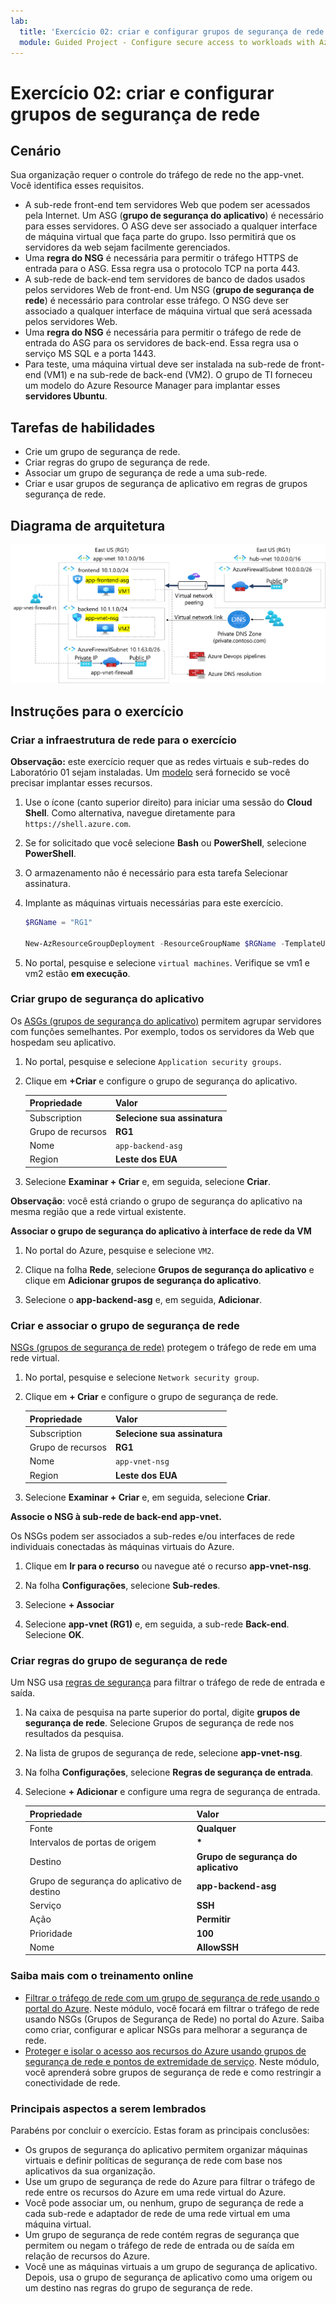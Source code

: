 ```yaml
---
lab:
  title: 'Exercício 02: criar e configurar grupos de segurança de rede'
  module: Guided Project - Configure secure access to workloads with Azure virtual networking services
---
```


# Exercício 02: criar e configurar grupos de segurança de rede

## Cenário

Sua organização requer o controle do tráfego de rede no the app-vnet. Você identifica esses requisitos.
+ A sub-rede front-end tem servidores Web que podem ser acessados pela Internet. Um ASG (**grupo de segurança do aplicativo**) é necessário para esses servidores. O ASG deve ser associado a qualquer interface de máquina virtual que faça parte do grupo. Isso permitirá que os servidores da web sejam facilmente gerenciados. 
+ Uma **regra do NSG** é necessária para permitir o tráfego HTTPS de entrada para o ASG. Essa regra usa o protocolo TCP na porta 443. 
+ A sub-rede de back-end tem servidores de banco de dados usados pelos servidores Web de front-end. Um NSG (**grupo de segurança de rede**) é necessário para controlar esse tráfego. O NSG deve ser associado a qualquer interface de máquina virtual que será acessada pelos servidores Web. 
+ Uma **regra do NSG** é necessária para permitir o tráfego de rede de entrada do ASG para os servidores de back-end.  Essa regra usa o serviço MS SQL e a porta 1443. 
+ Para teste, uma máquina virtual deve ser instalada na sub-rede de front-end (VM1) e na sub-rede de back-end (VM2).  O grupo de TI forneceu um modelo do Azure Resource Manager para implantar esses **servidores Ubuntu**. 

## Tarefas de habilidades

+ Crie um grupo de segurança de rede.
+ Criar regras do grupo de segurança de rede.
+ Associar um grupo de segurança de rede a uma sub-rede.
+ Criar e usar grupos de segurança de aplicativo em regras de grupos segurança de rede.

## Diagrama de arquitetura

![Diagrama que mostra um ASG e um NSG associados a uma rede virtual.](../Media/task-2.png)




## Instruções para o exercício

### Criar a infraestrutura de rede para o exercício

**Observação:** este exercício requer que as redes virtuais e sub-redes do Laboratório 01 sejam instaladas. Um [modelo](https://github.com/MicrosoftLearning/Configure-secure-access-to-workloads-with-Azure-virtual-networking-services/blob/main/Allfiles/Labs/All-Labs/create-vnet-subnets-template.json) será fornecido se você precisar implantar esses recursos.

1. Use o ícone (canto superior direito) para iniciar uma sessão do **Cloud Shell**. Como alternativa, navegue diretamente para `https://shell.azure.com`.

1. Se for solicitado que você selecione **Bash** ou **PowerShell**, selecione **PowerShell**.

1. O armazenamento não é necessário para esta tarefa Selecionar assinatura. 

1. Implante as máquinas virtuais necessárias para este exercício. 

   ```powershell
   $RGName = "RG1"
   
   New-AzResourceGroupDeployment -ResourceGroupName $RGName -TemplateUri https://raw.githubusercontent.com/MicrosoftLearning/Configure-secure-access-to-workloads-with-Azure-virtual-networking-services/main/Instructions/Labs/azuredeploy.json
   ```
  
1. No portal, pesquise e selecione `virtual machines`. Verifique se vm1 e vm2 estão **em execução**.

### Criar grupo de segurança do aplicativo

Os [ASGs (grupos de segurança do aplicativo)](https://learn.microsoft.com/azure/virtual-network/application-security-groups) permitem agrupar servidores com funções semelhantes. Por exemplo, todos os servidores da Web que hospedam seu aplicativo. 

1. No portal, pesquise e selecione `Application security groups`.
   
1. Clique em **+Criar** e configure o grupo de segurança do aplicativo. 

    | Propriedade       | Valor                        |
    | :------------- | :--------------------------- |
    | Subscription   | **Selecione sua assinatura** |
    | Grupo de recursos | **RG1**                      |
    | Nome           | `app-backend-asg`          |
    | Region         | **Leste dos EUA**                  |

1. Selecione **Examinar + Criar** e, em seguida, selecione **Criar**.

**Observação**: você está criando o grupo de segurança do aplicativo na mesma região que a rede virtual existente.

**Associar o grupo de segurança do aplicativo à interface de rede da VM**

1. No portal do Azure, pesquise e selecione `VM2`.

1. Clique na folha **Rede**, selecione **Grupos de segurança do aplicativo** e clique em **Adicionar grupos de segurança do aplicativo**.

1. Selecione o **app-backend-asg** e, em seguida, **Adicionar**.
   
### Criar e associar o grupo de segurança de rede

[NSGs (grupos de segurança de rede)](https://learn.microsoft.com/azure/virtual-network/network-security-groups-overview) protegem o tráfego de rede em uma rede virtual. 

1. No portal, pesquise e selecione `Network security group`.

1. Clique em **+ Criar** e configure o grupo de segurança de rede. 

    | Propriedade       | Valor                        |
    | :------------- | :--------------------------- |
    | Subscription   | **Selecione sua assinatura** |
    | Grupo de recursos | **RG1**                      |
    | Nome           | `app-vnet-nsg`            |
    | Region         | **Leste dos EUA**                  |

1. Selecione **Examinar + Criar** e, em seguida, selecione **Criar**.

**Associe o NSG à sub-rede de back-end app-vnet.**

Os NSGs podem ser associados a sub-redes e/ou interfaces de rede individuais conectadas às máquinas virtuais do Azure. 

1. Clique em **Ir para o recurso** ou navegue até o recurso **app-vnet-nsg**.

1. Na folha **Configurações**, selecione **Sub-redes**.

1. Selecione **+ Associar**

1. Selecione **app-vnet (RG1)** e, em seguida, a sub-rede **Back-end**. Selecione **OK**.

### Criar regras do grupo de segurança de rede

Um NSG usa [regras de segurança](https://learn.microsoft.com/azure/virtual-network/network-security-group-how-it-works) para filtrar o tráfego de rede de entrada e saída. 

1. Na caixa de pesquisa na parte superior do portal, digite **grupos de segurança de rede**. Selecione Grupos de segurança de rede nos resultados da pesquisa.

1. Na lista de grupos de segurança de rede, selecione **app-vnet-nsg**.

1. Na folha **Configurações**, selecione **Regras de segurança de entrada**.

1. Selecione **+ Adicionar** e configure uma regra de segurança de entrada. 

    | Propriedade                               | Valor                          |
    | :------------------------------------- | :----------------------------- |
    | Fonte                                 | **Qualquer**                        |
    | Intervalos de portas de origem                     | **\***                         |
    | Destino                            | **Grupo de segurança do aplicativo** |
    | Grupo de segurança do aplicativo de destino | **app-backend-asg**            |
    | Serviço                                | **SSH**                        |
    | Ação                                 | **Permitir**                      |
    | Prioridade                               | **100**                        |
    | Nome                                   | **AllowSSH**                   |


### Saiba mais com o treinamento online

+ [Filtrar o tráfego de rede com um grupo de segurança de rede usando o portal do Azure](https://learn.microsoft.com/training/modules/filter-network-traffic-network-security-group-using-azure-portal/). Neste módulo, você focará em filtrar o tráfego de rede usando NSGs (Grupos de Segurança de Rede) no portal do Azure. Saiba como criar, configurar e aplicar NSGs para melhorar a segurança de rede.
+ [Proteger e isolar o acesso aos recursos do Azure usando grupos de segurança de rede e pontos de extremidade de serviço](https://learn.microsoft.com/training/modules/secure-and-isolate-with-nsg-and-service-endpoints/). Neste módulo, você aprenderá sobre grupos de segurança de rede e como restringir a conectividade de rede. 

### Principais aspectos a serem lembrados

Parabéns por concluir o exercício. Estas foram as principais conclusões:

+ Os grupos de segurança do aplicativo permitem organizar máquinas virtuais e definir políticas de segurança de rede com base nos aplicativos da sua organização.
+ Use um grupo de segurança de rede do Azure para filtrar o tráfego de rede entre os recursos do Azure em uma rede virtual do Azure.
+ Você pode associar um, ou nenhum, grupo de segurança de rede a cada sub-rede e adaptador de rede de uma rede virtual em uma máquina virtual. 
+ Um grupo de segurança de rede contém regras de segurança que permitem ou negam o tráfego de rede de entrada ou de saída em relação de recursos do Azure.
+ Você une as máquinas virtuais a um grupo de segurança de aplicativo. Depois, usa o grupo de segurança de aplicativo como uma origem ou um destino nas regras do grupo de segurança de rede.



